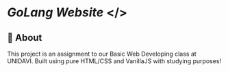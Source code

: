 <div id="top"></div>

# <strong>_GoLang Website_</strong> </>

## :rocket: About
<p>This project is an assignment to our Basic Web Developing class at UNIDAVI. Built using pure HTML/CSS and VanillaJS with studying purposes!</p>

